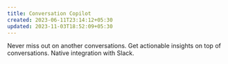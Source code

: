 ```yaml
---
title: Conversation Copilot
created: 2023-06-11T23:14:12+05:30
updated: 2023-11-03T18:52:09+05:30
---
```


Never miss out on another conversations.
Get actionable insights on top of conversations.
Native integration with Slack.